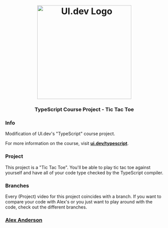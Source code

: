 <h1 align="center">
  <a href="https://ui.dev">
    <img
      src="https://ui.dev/images/logos/ui.png"
      alt="UI.dev Logo" width="300" />
  </a>
  <br />
</h1>

<h3 align="center">TypeScript Course Project - Tic Tac Toe</h3>

### Info
Modification of  UI.dev's "TypeScript" course project.

For more information on the course, visit **[ui.dev/typescript](https://ui.dev/typescript/)**.

### Project

This project is a "Tic Tac Toe". 
You'll be able to play tic tac toe against yourself and have all of your code type checked by the TypeScript compiler.

### Branches

Every (Project) video for this project coincides with a branch. If you want to compare your code with Alex's or you just want to play around with the code, check out the different branches.

### [Alex Anderson](https://twitter.com/ralex1993)
